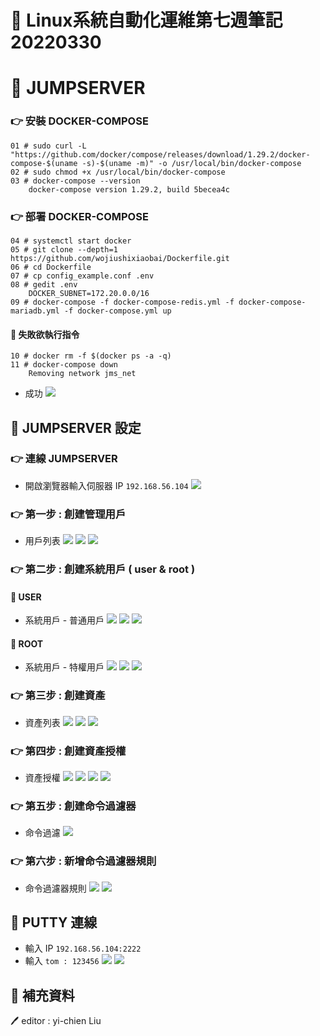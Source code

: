 # 📝 Linux系統自動化運維第七週筆記20220330
# 📖 JUMPSERVER
### 👉 安裝 DOCKER-COMPOSE
```
01 # sudo curl -L "https://github.com/docker/compose/releases/download/1.29.2/docker-compose-$(uname -s)-$(uname -m)" -o /usr/local/bin/docker-compose
02 # sudo chmod +x /usr/local/bin/docker-compose
03 # docker-compose --version
    docker-compose version 1.29.2, build 5becea4c
```
### 👉 部署 DOCKER-COMPOSE
```
04 # systemctl start docker
05 # git clone --depth=1 https://github.com/wojiushixiaobai/Dockerfile.git
06 # cd Dockerfile
07 # cp config_example.conf .env
08 # gedit .env
    DOCKER_SUBNET=172.20.0.0/16
09 # docker-compose -f docker-compose-redis.yml -f docker-compose-mariadb.yml -f docker-compose.yml up
```
#### 📍 失敗欲執行指令
```
10 # docker rm -f $(docker ps -a -q)
11 # docker-compose down
    Removing network jms_net
```
* 成功
![](PIC/jumpserver_run.png)
## 🔖 JUMPSERVER 設定
### 👉 連線 JUMPSERVER
* 開啟瀏覽器輸入伺服器 IP `192.168.56.104`
![](pic/jumpserver.png)
### 👉 第一步 : 創建管理用戶
* 用戶列表
![](pic/create_user1.png)
![](pic/create_user2.png)
![](pic/create_user3.png)
### 👉 第二步 : 創建系統用戶 ( user & root )
#### 📍 USER
* 系統用戶 - 普通用戶
![](pic/create_system_user1.png)
![](pic/create_system_user2.png)
![](pic/create_system_user3.png)
#### 📍 ROOT
* 系統用戶 - 特權用戶
![](pic/create_system_root1.png)
![](pic/create_system_root2.png)
![](pic/create_system_root3.png)
### 👉 第三步 : 創建資產
* 資產列表
![](pic/create_asset1.png)
![](pic/create_asset2.png)
![](pic/create_asset3.png)
### 👉 第四步 : 創建資產授權
* 資產授權
![](pic/asset_permissions1.png)
![](pic/asset_permissions2.png)
![](pic/asset_permissions3.png)
![](pic/asset_permissions4.png)
### 👉 第五步 : 創建命令過濾器
* 命令過濾
![](pic/command1.png)
### 👉 第六步 : 新增命令過濾器規則
* 命令過濾器規則
![](pic/command_rule1.png)
![](pic/command_rule2.png)
## 🔖 PUTTY 連線
* 輸入 IP `192.168.56.104:2222`
* 輸入 `tom : 123456`
![](pic/jumpserver_connect.png)
![](pic/jumpserver_command.png)

## 📖 補充資料


🖊️ editor : yi-chien Liu